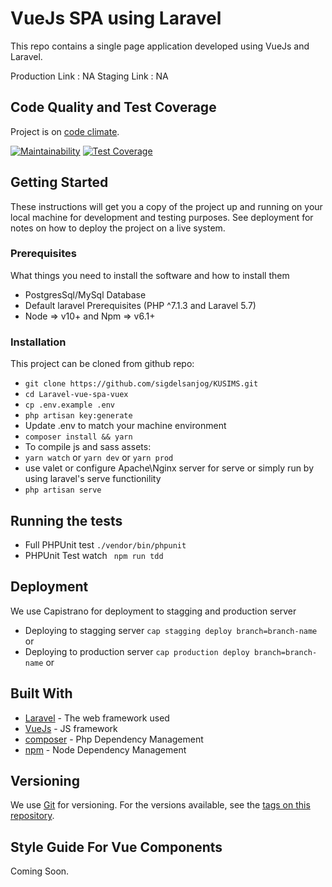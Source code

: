 # VueJs SPA using Laravel

This repo contains a single page application developed using VueJs and Laravel.

Production Link : NA
Staging Link : NA

## Code Quality and Test Coverage

Project is on [code climate](https://codeclimate.com/github/puncoz/Laravel-vue-spa-vuex).

[![Maintainability](https://api.codeclimate.com/v1/badges/2b8b29594c0e53c2d524/maintainability)](https://codeclimate.com/github/puncoz/Laravel-vue-spa-vuex/maintainability)
[![Test Coverage](https://api.codeclimate.com/v1/badges/2b8b29594c0e53c2d524/test_coverage)](https://codeclimate.com/github/puncoz/Laravel-vue-spa-vuex/test_coverage)

## Getting Started

These instructions will get you a copy of the project up and running on your local machine for development and testing purposes. See deployment for notes on how to deploy the project on a live system.

### Prerequisites

What things you need to install the software and how to install them

* PostgresSql/MySql Database
* Default laravel Prerequisites (PHP ^7.1.3 and Laravel 5.7)
* Node => v10+ and Npm => v6.1+

### Installation

This project can be cloned from github repo:

* ```git clone https://github.com/sigdelsanjog/KUSIMS.git```
* ```cd Laravel-vue-spa-vuex```
* ```cp .env.example .env```
* ```php artisan key:generate```
* Update .env to match your machine environment
* ```composer install && yarn```
* To compile js and sass assets:
* ```yarn watch``` or ```yarn dev``` or ```yarn prod```
* use valet or configure Apache\Nginx server for serve or simply run by using laravel's serve functionility
* ```php artisan serve```

## Running the tests

* Full PHPUnit test ``` ./vendor/bin/phpunit   ```
* PHPUnit Test watch ``` npm run tdd```


## Deployment

We use Capistrano for deployment to stagging and production server

* Deploying to stagging server ```cap stagging deploy branch=branch-name``` or
* Deploying to production server ```cap production deploy branch=branch-name``` or

## Built With

* [Laravel](http://laravel.com/) - The web framework used
* [VueJs](https://vuejs.org/) - JS framework
* [composer](https://vuejs.org/) - Php Dependency Management
* [npm](https://npmjs.org/) - Node Dependency Management

## Versioning

We use [Git](https://git-scm.com/) for versioning. For the versions available, see the [tags on this repository](https://github.com/puncoz/Laravel-vue-spa-vuex/tags).

## Style Guide For Vue Components

Coming Soon.

